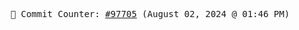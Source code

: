 <p align="center">
    <samp>
        📮 Commit Counter: <a href="https://github.com/Javascript-void0/Javascript-void0/commits/main">#97705</a> (August 02, 2024 @ 01:46 PM)
    </samp>
</p>